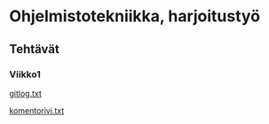 # Ohjelmistotekniikka, harjoitustyö

## Tehtävät

### Viikko1

[gitlog.txt](https://github.com/jussmaki/ot-harjoitustyo/blob/master/laskarit/viikko1/gitlog.txt)

[komentorivi.txt](https://github.com/jussmaki/ot-harjoitustyo/blob/master/laskarit/viikko1/komentorivi.txt)

